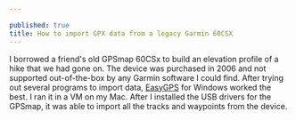 ```yaml
---

published: true
title: How to import GPX data from a legacy Garmin 60CSX
---
```

I borrowed a friend's old GPSmap 60CSx to build an elevation profile of a hike that we had gone on. The device was purchased in 2006 and not supported out-of-the-box by any Garmin software I could find. After trying out several programs to import data, [EasyGPS](http://www.easygps.com/download.asp) for Windows worked the best. I ran it in a VM on my Mac. After I installed the USB drivers for the GPSmap, it was able to import all the tracks and waypoints from the device.
